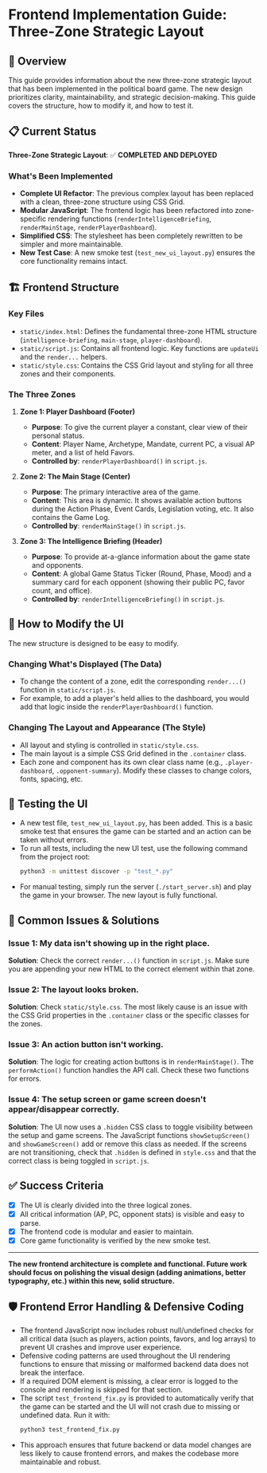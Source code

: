 # Frontend Implementation Guide: Three-Zone Strategic Layout

## 🎯 Overview

This guide provides information about the new three-zone strategic layout that has been implemented in the political board game. The new design prioritizes clarity, maintainability, and strategic decision-making. This guide covers the structure, how to modify it, and how to test it.

## 📋 Current Status

**Three-Zone Strategic Layout**: ✅ **COMPLETED AND DEPLOYED**

### What's Been Implemented
- **Complete UI Refactor**: The previous complex layout has been replaced with a clean, three-zone structure using CSS Grid.
- **Modular JavaScript**: The frontend logic has been refactored into zone-specific rendering functions (`renderIntelligenceBriefing`, `renderMainStage`, `renderPlayerDashboard`).
- **Simplified CSS**: The stylesheet has been completely rewritten to be simpler and more maintainable.
- **New Test Case**: A new smoke test (`test_new_ui_layout.py`) ensures the core functionality remains intact.

## 🏗️ Frontend Structure

### Key Files
- `static/index.html`: Defines the fundamental three-zone HTML structure (`intelligence-briefing`, `main-stage`, `player-dashboard`).
- `static/script.js`: Contains all frontend logic. Key functions are `updateUi` and the `render...` helpers.
- `static/style.css`: Contains the CSS Grid layout and styling for all three zones and their components.

### The Three Zones
1.  **Zone 1: Player Dashboard (Footer)**
    *   **Purpose**: To give the current player a constant, clear view of their personal status.
    *   **Content**: Player Name, Archetype, Mandate, current PC, a visual AP meter, and a list of held Favors.
    *   **Controlled by**: `renderPlayerDashboard()` in `script.js`.

2.  **Zone 2: The Main Stage (Center)**
    *   **Purpose**: The primary interactive area of the game.
    *   **Content**: This area is dynamic. It shows available action buttons during the Action Phase, Event Cards, Legislation voting, etc. It also contains the Game Log.
    *   **Controlled by**: `renderMainStage()` in `script.js`.

3.  **Zone 3: The Intelligence Briefing (Header)**
    *   **Purpose**: To provide at-a-glance information about the game state and opponents.
    *   **Content**: A global Game Status Ticker (Round, Phase, Mood) and a summary card for each opponent (showing their public PC, favor count, and office).
    *   **Controlled by**: `renderIntelligenceBriefing()` in `script.js`.

## 🎨 How to Modify the UI

The new structure is designed to be easy to modify.

### Changing What's Displayed (The Data)
- To change the content of a zone, edit the corresponding `render...()` function in `static/script.js`.
- For example, to add a player's held allies to the dashboard, you would add that logic inside the `renderPlayerDashboard()` function.

### Changing The Layout and Appearance (The Style)
- All layout and styling is controlled in `static/style.css`.
- The main layout is a simple CSS Grid defined in the `.container` class.
- Each zone and component has its own clear class name (e.g., `.player-dashboard`, `.opponent-summary`). Modify these classes to change colors, fonts, spacing, etc.

## 🧪 Testing the UI

- A new test file, `test_new_ui_layout.py`, has been added. This is a basic smoke test that ensures the game can be started and an action can be taken without errors.
- To run all tests, including the new UI test, use the following command from the project root:
  ```bash
  python3 -m unittest discover -p "test_*.py"
  ```
- For manual testing, simply run the server (`./start_server.sh`) and play the game in your browser. The new layout is fully functional.

## 🐛 Common Issues & Solutions

### Issue 1: My data isn't showing up in the right place.
**Solution**: Check the correct `render...()` function in `script.js`. Make sure you are appending your new HTML to the correct element within that zone.

### Issue 2: The layout looks broken.
**Solution**: Check `static/style.css`. The most likely cause is an issue with the CSS Grid properties in the `.container` class or the specific classes for the zones.

### Issue 3: An action button isn't working.
**Solution**: The logic for creating action buttons is in `renderMainStage()`. The `performAction()` function handles the API call. Check these two functions for errors.

### Issue 4: The setup screen or game screen doesn't appear/disappear correctly.
**Solution**: The UI now uses a `.hidden` CSS class to toggle visibility between the setup and game screens. The JavaScript functions `showSetupScreen()` and `showGameScreen()` add or remove this class as needed. If the screens are not transitioning, check that `.hidden` is defined in `style.css` and that the correct class is being toggled in `script.js`.

## ✅ Success Criteria

- [x] The UI is clearly divided into the three logical zones.
- [x] All critical information (AP, PC, opponent stats) is visible and easy to parse.
- [x] The frontend code is modular and easier to maintain.
- [x] Core game functionality is verified by the new smoke test.

---

**The new frontend architecture is complete and functional. Future work should focus on polishing the visual design (adding animations, better typography, etc.) within this new, solid structure.** 

## 🛡️ Frontend Error Handling & Defensive Coding

- The frontend JavaScript now includes robust null/undefined checks for all critical data (such as players, action points, favors, and log arrays) to prevent UI crashes and improve user experience.
- Defensive coding patterns are used throughout the UI rendering functions to ensure that missing or malformed backend data does not break the interface.
- If a required DOM element is missing, a clear error is logged to the console and rendering is skipped for that section.
- The script `test_frontend_fix.py` is provided to automatically verify that the game can be started and the UI will not crash due to missing or undefined data. Run it with:
  ```bash
  python3 test_frontend_fix.py
  ```
- This approach ensures that future backend or data model changes are less likely to cause frontend errors, and makes the codebase more maintainable and robust. 